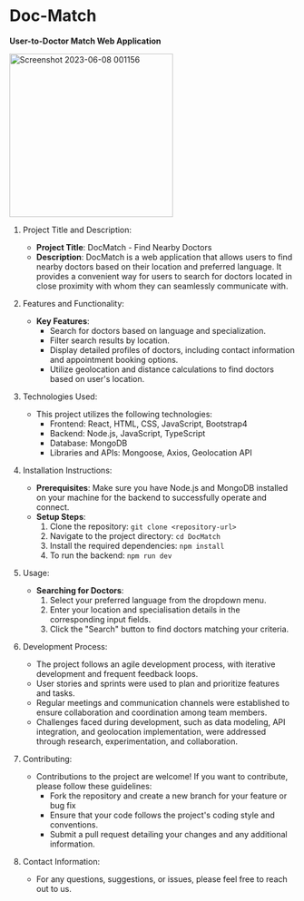 # Doc-Match

**User-to-Doctor Match Web Application**

<img width="288" alt="Screenshot 2023-06-08 001156" src="https://github.com/OliviaA22/DPD/assets/94966149/90ca2dad-f1e6-4d5f-a0c8-754d117ec50e">

1. Project Title and Description:
   - **Project Title**: DocMatch - Find Nearby Doctors
   - **Description**: DocMatch is a web application that allows users to find nearby doctors based on their location and preferred language. It provides a convenient way for users to search for doctors located in close proximity with whom they can seamlessly communicate with.

2. Features and Functionality:
   - **Key Features**:
     - Search for doctors based on language and specialization.
     - Filter search results by location.
     - Display detailed profiles of doctors, including contact information and appointment booking options.
     - Utilize geolocation and distance calculations to find doctors based on user's location.

3. Technologies Used:
   - This project utilizes the following technologies:
     - Frontend: React, HTML, CSS, JavaScript, Bootstrap4
     - Backend: Node.js, JavaScript, TypeScript
     - Database: MongoDB
     - Libraries and APIs: Mongoose, Axios, Geolocation API

4. Installation Instructions:
   - **Prerequisites**: Make sure you have Node.js and MongoDB installed on your machine for the backend to successfully operate and connect.
   - **Setup Steps**:
     1. Clone the repository: `git clone <repository-url>`
     2. Navigate to the project directory: `cd DocMatch`
     3. Install the required dependencies: `npm install`
     4. To run the backend: `npm run dev`

5. Usage:
   - **Searching for Doctors**:
     1. Select your preferred language from the dropdown menu.
     2. Enter your location and specialisation details in the corresponding input fields.
     3. Click the "Search" button to find doctors matching your criteria.

6. Development Process:
   - The project follows an agile development process, with iterative development and frequent feedback loops.
   - User stories and sprints were used to plan and prioritize features and tasks.
   - Regular meetings and communication channels were established to ensure collaboration and coordination among team members.
   - Challenges faced during development, such as data modeling, API integration, and geolocation implementation, were addressed through research, experimentation, and collaboration.

7. Contributing:
   - Contributions to the project are welcome! If you want to contribute, please follow these guidelines:
     - Fork the repository and create a new branch for your feature or bug fix
     - Ensure that your code follows the project's coding style and conventions.
     - Submit a pull request detailing your changes and any additional information.

8. Contact Information:
    - For any questions, suggestions, or issues, please feel free to reach out to us.
